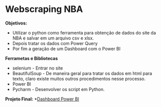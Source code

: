 # Webscraping NBA

**Objetivos:**
* Utilizar o python como ferramenta para obtenção de dados do site da NBA e salvar em um arquivo csv e xlsx.
* Depois tratar os dados com Power Query
* Por fim a geração de um Dashboard com o Power BI

 **Ferrametas e Bibliotecas**
 * selenium - Entrar no site
 * BeautifulSoup - De maneira geral para tratar os dados em html para texto, claro existe muitos outros procedimentos nesse processo.
 * Power BI
 * Pycharm - Desenvolver os script em Python.
 
**Projeto Final:**
*[Dashboard Power BI](https://app.powerbi.com/links/d3sUvjCcNA?ctid=4ad1bf61-d192-44b2-a40a-6c3d60b10b84&pbi_source=linkShare)
